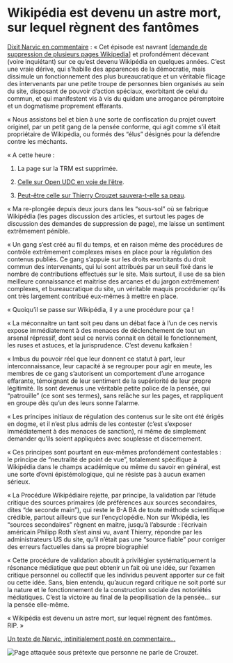 # Wikipédia est devenu un astre mort, sur lequel règnent des fantômes

[Dixit Narvic en commentaire](https://tcrouzet.com/2014/10/14/wikipedia-quand-la-fin-du-web-libre-se-donne-en-spectacle/#comment-178960) : « Cet épisode est navrant \[[demande de suppression de plusieurs pages Wikipedia](https://tcrouzet.com/2014/10/14/wikipedia-quand-la-fin-du-web-libre-se-donne-en-spectacle/)\] et profondément décevant (voire inquiétant) sur ce qu’est devenu Wikipédia en quelques années. C’est une vraie dérive, qui s’habille des apparences de la démocratie, mais dissimule un fonctionnement des plus bureaucratique et un véritable flicage des intervenants par une petite troupe de personnes bien organisés au sein du site, disposant de pouvoir d’action spéciaux, exorbitant de celui du commun, et qui manifestent vis à vis du quidam une arrogance péremptoire et un dogmatisme proprement effarants.<span id="more-37554"></span>

« Nous assistons bel et bien à une sorte de confiscation du projet ouvert originel, par un petit gang de la pensée conforme, qui agit comme s’il était propriétaire de Wikipédia, ou formés des “élus” désignés pour la défendre contre les méchants.

« A cette heure :

1. La page sur la TRM est supprimée.

2. [Celle sur Open UDC en voie de l’être](https://fr.wikipedia.org/wiki/Discussion:OpenUDC/Suppression).

3. [Peut-être celle sur Thierry Crouzet sauvera-t-elle sa peau](https://fr.wikipedia.org/wiki/Discussion:Thierry_Crouzet/Suppression).

« Ma re-plongée depuis deux jours dans les “sous-sol” où se fabrique Wikipédia (les pages discussion des articles, et surtout les pages de discussion des demandes de suppression de page), me laisse un sentiment extrêmement pénible.

« Un gang s’est créé au fil du temps, et en raison même des procédures de contrôle extrêmement complexes mises en place pour la régulation des contenus publiés. Ce gang s’appuie sur les droits exorbitants du droit commun des intervenants, qui lui sont attribués par un seuil fixé dans le nombre de contributions effectués sur le site. Mais surtout, il use de sa bien meilleure connaissance et maitrise des arcanes et du jargon extrêmement complexes, et bureaucratique du site, un véritable maquis procédurier qu’ils ont très largement contribué eux-mêmes à mettre en place.

« Quoiqu’il se passe sur Wikipédia, il y a une procédure pour ça !

« La méconnaitre un tant soit peu dans un débat face à l’un de ces nervis expose immédiatement à des menaces de déclenchement de tout un arsenal répressif, dont seul ce nervis connait en détail le fonctionnement, les ruses et astuces, et la jurisprudence. C’est devenu kafkaïen !

« Imbus du pouvoir réel que leur donnent ce statut à part, leur interconnaissance, leur capacité à se regrouper pour agir en meute, les membres de ce gang s’autorisent un comportement d’une arrogance effarante, témoignant de leur sentiment de la supériorité de leur propre légitimité. Ils sont devenus une véritable petite police de la pensée, qui “patrouille” (ce sont ses termes), sans relâche sur les pages, et rappliquent en groupe dès qu’un des leurs sonne l’alarme.

« Les principes initiaux de régulation des contenus sur le site ont été érigés en dogme, et il n’est plus admis de les contester (c’est s’exposer immédiatement à des menaces de sanction), ni même de simplement demander qu’ils soient appliquées avec souplesse et discernement.

« Ces principes sont pourtant en eux-mêmes profondément contestables : le principe de “neutralité de point de vue”, totalement spécifique à Wikipédia dans le champs académique ou même du savoir en général, est une sorte d’ovni épistémologique, qui ne résiste pas à aucun examen sérieux.

« La Procédure Wikipédiaire rejette, par principe, la validation par l’étude critique des sources primaires (de préférences aux sources secondaires, dites “de seconde main”), qui reste le B-A BA de toute méthode scientifique crédible, partout ailleurs que sur l’encyclopédie. Non sur Wkipédia, les “sources secondaires” règnent en maitre, jusqu’à l’absurde : l’écrivain américain Philipp Roth s’est ainsi vu, avant Thierry, répondre par les administrateurs US du site, qu’il n’était pas une “source fiable” pour corriger des erreurs factuelles dans sa propre biographie!

« Cette procédure de validation aboutit à privilégier systématiquement la résonance médiatique que peut obtenir un fait où une idée, sur l’examen critique personnel ou collectif que les individus peuvent apporter sur ce fait ou cette idée. Sans, bien entendu, qu’aucun regard critique ne soit porté sur la nature et le fonctionnement de la construction sociale des notoriétés médiatiques. C’est la victoire au final de la peopilisation de la pensée… sur la pensée elle-même.

« Wikipédia est devenu un astre mort, sur lequel règnent des fantômes. RIP. »

[Un texte de Narvic, intinitialement posté en commentaire…](https://tcrouzet.com/2014/10/14/wikipedia-quand-la-fin-du-web-libre-se-donne-en-spectacle/#comment-178960)

![Page attaquée sous prétexte que personne ne parle de Crouzet.](https://tcrouzet.com/images_tc/2014/10/wikipedia1.jpg)